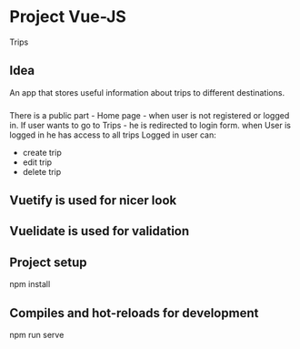 # Project Vue-JS
 Trips

## Idea
An app that stores useful information about trips to different destinations.

### 

There is a public part - Home page - when user is not registered or logged in.
If user wants to go to Trips - he is redirected to login form.
when User is logged in he has access to all trips 
Logged in user can:
- create trip
- edit trip
- delete trip

## Vuetify is used for nicer look 


## Vuelidate is used for validation 

## Project setup

npm install
## Compiles and hot-reloads for development

npm run serve
